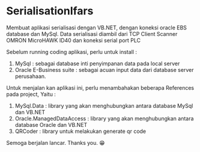 # SerialisationIfars
Membuat aplikasi serialisasi dengan VB.NET, dengan koneksi oracle EBS database dan MySql. Data serialisasi diambil dari TCP Client Scanner OMRON MicroHAWK ID40 dan koneksi serial port PLC 

Sebelum running coding aplikasi, perlu untuk install :

1. MySql : sebagai database inti penyimpanan data pada local server
2. Oracle E-Business suite : sebagai acuan input data dari database server perusahaan.

Untuk menjalan kan aplikasi ini, perlu menambahakan beberapa References pada project,
Yaitu : 

1. MySql.Data : library yang akan menghubungkan antara database MySql dan VB.NET
2. Oracle.ManagedDataAccess : library yang akan menghubungkan antara database Oracle dan VB.NET
3. QRCoder : library untuk melakukan generate qr code

Semoga berjalan lancar.
Thanks you. 😁
